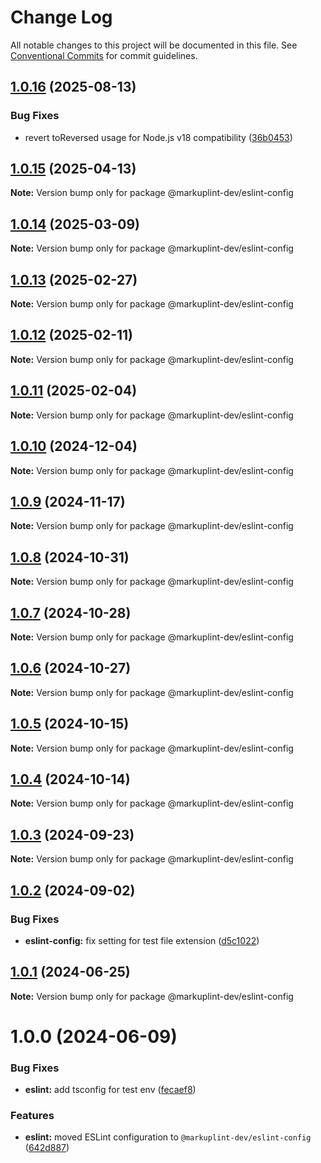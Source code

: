 # Change Log

All notable changes to this project will be documented in this file.
See [Conventional Commits](https://conventionalcommits.org) for commit guidelines.

## [1.0.16](https://github.com/markuplint/markuplint/compare/@markuplint-dev/eslint-config@1.0.15...@markuplint-dev/eslint-config@1.0.16) (2025-08-13)

### Bug Fixes

- revert toReversed usage for Node.js v18 compatibility ([36b0453](https://github.com/markuplint/markuplint/commit/36b0453a7bf850c035e82c6fccc2f9567a5d4674))

## [1.0.15](https://github.com/markuplint/markuplint/compare/@markuplint-dev/eslint-config@1.0.14...@markuplint-dev/eslint-config@1.0.15) (2025-04-13)

**Note:** Version bump only for package @markuplint-dev/eslint-config

## [1.0.14](https://github.com/markuplint/markuplint/compare/@markuplint-dev/eslint-config@1.0.13...@markuplint-dev/eslint-config@1.0.14) (2025-03-09)

**Note:** Version bump only for package @markuplint-dev/eslint-config

## [1.0.13](https://github.com/markuplint/markuplint/compare/@markuplint-dev/eslint-config@1.0.12...@markuplint-dev/eslint-config@1.0.13) (2025-02-27)

**Note:** Version bump only for package @markuplint-dev/eslint-config

## [1.0.12](https://github.com/markuplint/markuplint/compare/@markuplint-dev/eslint-config@1.0.11...@markuplint-dev/eslint-config@1.0.12) (2025-02-11)

**Note:** Version bump only for package @markuplint-dev/eslint-config

## [1.0.11](https://github.com/markuplint/markuplint/compare/@markuplint-dev/eslint-config@1.0.10...@markuplint-dev/eslint-config@1.0.11) (2025-02-04)

**Note:** Version bump only for package @markuplint-dev/eslint-config

## [1.0.10](https://github.com/markuplint/markuplint/compare/@markuplint-dev/eslint-config@1.0.9...@markuplint-dev/eslint-config@1.0.10) (2024-12-04)

**Note:** Version bump only for package @markuplint-dev/eslint-config

## [1.0.9](https://github.com/markuplint/markuplint/compare/@markuplint-dev/eslint-config@1.0.8...@markuplint-dev/eslint-config@1.0.9) (2024-11-17)

**Note:** Version bump only for package @markuplint-dev/eslint-config

## [1.0.8](https://github.com/markuplint/markuplint/compare/@markuplint-dev/eslint-config@1.0.7...@markuplint-dev/eslint-config@1.0.8) (2024-10-31)

**Note:** Version bump only for package @markuplint-dev/eslint-config

## [1.0.7](https://github.com/markuplint/markuplint/compare/@markuplint-dev/eslint-config@1.0.6...@markuplint-dev/eslint-config@1.0.7) (2024-10-28)

**Note:** Version bump only for package @markuplint-dev/eslint-config

## [1.0.6](https://github.com/markuplint/markuplint/compare/@markuplint-dev/eslint-config@1.0.5...@markuplint-dev/eslint-config@1.0.6) (2024-10-27)

**Note:** Version bump only for package @markuplint-dev/eslint-config

## [1.0.5](https://github.com/markuplint/markuplint/compare/@markuplint-dev/eslint-config@1.0.4...@markuplint-dev/eslint-config@1.0.5) (2024-10-15)

**Note:** Version bump only for package @markuplint-dev/eslint-config

## [1.0.4](https://github.com/markuplint/markuplint/compare/@markuplint-dev/eslint-config@1.0.3...@markuplint-dev/eslint-config@1.0.4) (2024-10-14)

**Note:** Version bump only for package @markuplint-dev/eslint-config

## [1.0.3](https://github.com/markuplint/markuplint/compare/@markuplint-dev/eslint-config@1.0.2...@markuplint-dev/eslint-config@1.0.3) (2024-09-23)

**Note:** Version bump only for package @markuplint-dev/eslint-config

## [1.0.2](https://github.com/markuplint/markuplint/compare/@markuplint-dev/eslint-config@1.0.1...@markuplint-dev/eslint-config@1.0.2) (2024-09-02)

### Bug Fixes

- **eslint-config:** fix setting for test file extension ([d5c1022](https://github.com/markuplint/markuplint/commit/d5c1022e320383aad8cc5d36bc9659869e644831))

## [1.0.1](https://github.com/markuplint/markuplint/compare/@markuplint-dev/eslint-config@1.0.0...@markuplint-dev/eslint-config@1.0.1) (2024-06-25)

**Note:** Version bump only for package @markuplint-dev/eslint-config

# 1.0.0 (2024-06-09)

### Bug Fixes

- **eslint:** add tsconfig for test env ([fecaef8](https://github.com/markuplint/markuplint/commit/fecaef8e4878dba9552e864c83f3ab6e3651ade1))

### Features

- **eslint:** moved ESLint configuration to `@markuplint-dev/eslint-config` ([642d887](https://github.com/markuplint/markuplint/commit/642d887be920e610617fc93abb13db7c7f21eb70))
